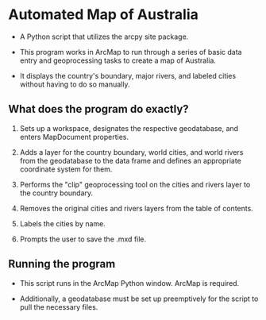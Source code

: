 # Automated Map of Australia

* A Python script that utilizes the arcpy site package. 

* This program works in ArcMap to run through a series of basic data entry and geoprocessing tasks to create a map of Australia. 

* It displays the country's boundary, major rivers, and labeled cities without having to do so manually.



## What does the program do exactly?

1) Sets up a workspace, designates the respective geodatabase, and enters MapDocument properties.

2) Adds a layer for the country boundary, world cities, and world rivers from the geodatabase to the data frame and defines an appropriate coordinate system for them.

3) Performs the "clip" geoprocessing tool on the cities and rivers layer to the country boundary.

4) Removes the original cities and rivers layers from the table of contents.

5) Labels the cities by name.

6) Prompts the user to save the .mxd file.



## Running the program

* This script runs in the ArcMap Python window. ArcMap is required.

* Additionally, a geodatabase must be set up preemptively for the script to pull the necessary files.


